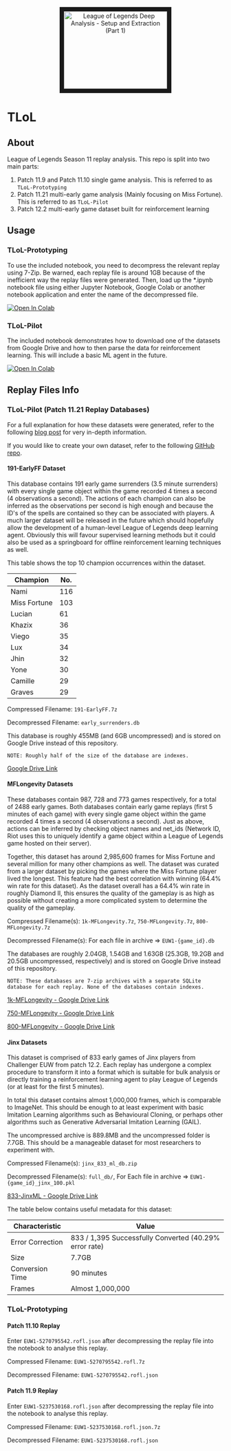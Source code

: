 <div align="center">
    <a href="https://www.youtube.com/watch?v=Mz7NbIgJqsc"
       target="_blank">
       <img src="http://img.youtube.com/vi/Mz7NbIgJqsc/0.jpg"
            alt="League of Legends Deep Analysis - Setup and Extraction (Part 1)"
            width="240" height="180" border="10" />
    </a>
</div>

# TLoL

## About

League of Legends Season 11 replay analysis.
This repo is split into two main parts:

1. Patch 11.9 and Patch 11.10 single game analysis. This is referred to as `TLoL-Prototyping`
2. Patch 11.21 multi-early game analysis (Mainly focusing on Miss Fortune). This is referred to as `TLoL-Pilot`
3. Patch 12.2 multi-early game dataset built for reinforcement learning

## Usage

### TLoL-Prototyping

To use the included notebook, you need to decompress the relevant replay using
7-Zip. Be warned, each replay file is around 1GB because of the inefficient
way the replay files were generated. Then, load up the *.ipynb notebook file
using either Jupyter Notebook, Google Colab or another notebook application
and enter the name of the decompressed file.

[![Open In Colab](https://colab.research.google.com/assets/colab-badge.svg)](https://colab.research.google.com/github/MiscellaneousStuff/tlol/blob/main/tlol-replay_analysis.ipynb)

### TLoL-Pilot

The included notebook demonstrates how to download one of the datasets from
Google Drive and how to then parse the data for reinforcement learning. This
will include a basic ML agent in the future.

[![Open In Colab](https://colab.research.google.com/assets/colab-badge.svg)](https://colab.research.google.com/github/MiscellaneousStuff/tlol/blob/main/League_of_Legends_Patch_11_21_(Reinforcement_Learning).ipynb)

## Replay Files Info

### TLoL-Pilot (Patch 11.21 Replay Databases)

For a full explanation for how these datasets were generated, refer
to the following [blog post](https://miscellaneousstuff.github.io/project/2021/11/19/tlol-part-6-dataset-generation.html)
for very in-depth information.

If you would like to create your own dataset, refer to the following
[GitHub repo](https://github.com/MiscellaneousStuff/tlol-py).

#### 191-EarlyFF Dataset

This database contains 191 early game surrenders (3.5 minute surrenders)
with every single game
object within the game recorded 4 times a second (4 observations a
second). The actions of each champion can also be inferred as the
observations per second is high enough and because the ID's of
the spells are contained so they can be associated with players.
A much larger dataset will be released in the future which should
hopefully allow the development of a human-level League of Legends
deep learning agent. Obviously this will favour supervised learning
methods but it could also be used as a springboard for offline
reinforcement learning techniques as well.

This table shows the top 10 champion occurrences within the dataset.

| Champion     | No. |
| ------------ | --- |
| Nami         | 116 |
| Miss Fortune | 103 |
| Lucian       | 61  |
| Khazix       | 36  |
| Viego        | 35  |
| Lux          | 34  |
| Jhin         | 32  |
| Yone         | 30  |
| Camille      | 29  |
| Graves       | 29  |

Compressed Filename:   `191-EarlyFF.7z`

Decompressed Filename: `early_surrenders.db`

This database is roughly 455MB (and 6GB uncompressed)
and is stored on Google Drive instead of this repository.

`NOTE: Roughly half of the size of the database are indexes.`

[Google Drive Link](https://drive.google.com/file/d/1wcOPYvQ3j3vnoA3TN_fk_n5LI6CJ_GU3/view?usp=sharing)

#### MFLongevity Datasets

These databases contain 987, 728 and 773 games respectively, for a total of 2488 early games.
Both databases contain early game replays
(first 5 minutes of each game) with every single
game object within the game recorded 4 times a second (4 observations
a second). Just as above, actions can be inferred by checking object
names and net_ids (Network ID, Riot uses this to uniquely identify
a game object within a League of Legends game hosted on their server).

Together, this dataset has around 2,985,600 frames for Miss Fortune and several
million for many other champions as well. The
dataset was curated from a larger dataset by picking the games
where the Miss Fortune player lived the longest. This feature had
the best correlation with winning (64.4% win rate for this dataset).
As the dataset overall has a 64.4% win rate in roughly Diamond II,
this ensures the quality of the gameplay is as high as possible
without creating a more complicated system to determine the
quality of the gameplay.

<!--
The `1k-MFLongevity` is better suited to actually creating a deep learning
bot as it contains roughly 1,185,600 frames for Miss Fortune. The
dataset was curated from a larger dataset by picking the games
where the Miss Fortune player lived the longest. This feature had
the best correlation with winning (64.4% win rate for this dataset).
As the dataset overall has a 64.4% win rate in roughly Diamond II,
this ensures the quality of the gameplay is as high as possible
without creating a more complicated system to determine the
quality of the gameplay.
-->

Compressed Filename(s):   `1k-MFLongevity.7z`, `750-MFLongevity.7z`, `800-MFLongevity.7z`

Decompressed Filename(s): For each file in archive => `EUW1-{game_id}.db`

The databases are roughly 2.04GB, 1.54GB and 1.63GB (25.3GB, 19.2GB and 20.5GB uncompressed, respectively)
and is stored on Google Drive instead of this repository.

`NOTE: These databases are 7-zip archives with a separate
SQLite database for each replay. None of the databases
contain indexes.`

[1k-MFLongevity - Google Drive Link](https://drive.google.com/file/d/1wSRmOP0kzYniPn9FBHAl8AvfIR6QkA66/view?usp=sharing)

[750-MFLongevity - Google Drive Link](https://drive.google.com/file/d/1Isaz3kd2SOmcdr4hrtiucM5pmXFK6YL6/view?usp=sharing)

[800-MFLongevity - Google Drive Link](https://drive.google.com/file/d/1SFKdVKpLS9Dg_v2kzZaZL_s5MJ5t4UZ1/view?usp=sharing)

#### Jinx Datasets

This dataset is comprised of 833 early games of Jinx players from
Challenger EUW from patch 12.2. Each replay has undergone a complex
procedure to transform it into a format which is suitable for bulk
analysis or directly training a reinforcement learning agent to
play League of Legends (or at least for the first 5 minutes).

In total this dataset contains almost 1,000,000 frames, which is
comparable to ImageNet. This should be enough to at least
experiment with basic Imitation Learning algorithms such as
Behavioural Cloning, or perhaps
other algorithms such as Generative Adversarial Imitation
Learning (GAIL).

The uncompressed archive is 889.8MB and the uncompressed folder
is 7.7GB. This should be a manageable dataset for most researchers
to experiment with.

Compressed Filename(s):   `jinx_833_ml_db.zip`

Decompressed Filename(s): `full_db/`, For Each file in archive => `EUW1-{game_id}_jinx_100.pkl`

[833-JinxML - Google Drive Link](https://drive.google.com/file/d/1TixmBz2B00kTOPLivkSbfsyDbf1-qNvt/view?usp=sharing)

The table below contains useful metadata for this dataset:

| Characteristic     | Value |
| ------------ | --- |
| Error Correction | 833 / 1,395 Successfully Converted (40.29% error rate) |
| Size         | 7.7GB |
| Conversion Time | 90 minutes |
| Frames       | Almost 1,000,000  |

### TLoL-Prototyping

#### Patch 11.10 Replay

Enter `EUW1-5270795542.rofl.json` after decompressing the replay file
into the notebook to analyse this replay.

Compressed Filename:   `EUW1-5270795542.rofl.7z`

Decompressed Filename: `EUW1-5270795542.rofl.json`

#### Patch 11.9 Replay

Enter `EUW1-5237530168.rofl.json` after decompressing the replay file
into the notebook to analyse this replay.

Compressed Filename:   `EUW1-5237530168.rofl.json.7z`

Decompressed Filename: `EUW1-5237530168.rofl.json`
